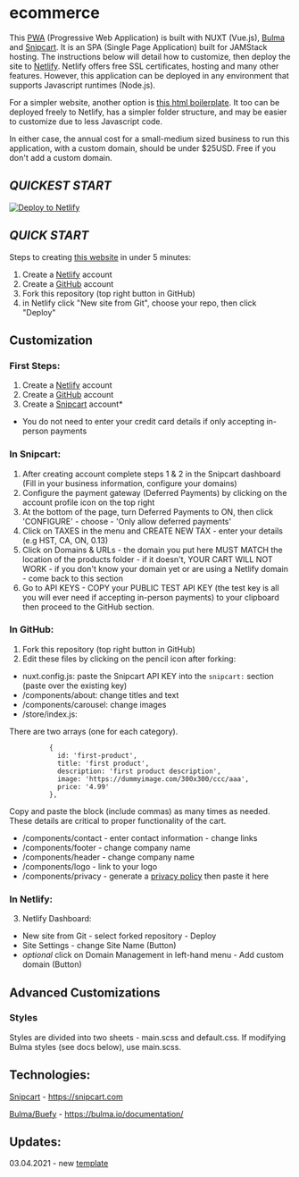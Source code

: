 # ecommerce

This [PWA](https://getting-started-with-ecommerce.netlify.app/) (Progressive Web Application) is built with NUXT (Vue.js), [Bulma](https://bulma.io) and [Snipcart](https://snipcart.com).  It is an SPA (Single Page Application) built for JAMStack hosting.  The instructions below will detail how to customize, then deploy the site to [Netlify](https://netlify.com).  Netlify offers free SSL certificates, hosting and many other features. However, this application can be deployed in any environment that supports Javascript runtimes (Node.js).

For a simpler website, another option is [this html boilerplate](https://github.com/majordomo-consulting/boilerplate.html.snipcart).  It too can be deployed freely to Netlify, has a simpler folder structure, and may be easier to customize due to less Javascript code.

In either case, the annual cost for a small-medium sized business to run this application, with a custom domain, should be under $25USD.  Free if you don't add a custom domain.

## ***QUICKEST START***

<a href="https://app.netlify.com/start/deploy?repository=https://github.com/majordomo-consulting/boilerplate.nuxt.ecommerce">
  <img src="https://www.netlify.com/img/deploy/button.svg" title="Deploy to Netlify">
</a>

## ***QUICK START***

Steps to creating [this website](https://getting-started-with-ecommerce.netlify.app/) in under 5 minutes:

1. Create a [Netlify](https://netlify.com) account
2. Create a [GitHub](https://github.com) account
3. Fork this repository (top right button in GitHub)
4. in Netlify click "New site from Git", choose your repo, then click "Deploy"

## Customization

### First Steps:

1. Create a [Netlify](https://netlify.com) account
2. Create a [GitHub](https://github.com) account
3. Create a [Snipcart](https://snipcart.com) account*
* You do not need to enter your credit card details if only accepting in-person payments

### In Snipcart:

1. After creating account complete steps 1 & 2 in the Snipcart dashboard (Fill in your business information, configure your domains)
2. Configure the payment gateway (Deferred Payments) by clicking on the account profile icon on the top right
3. At the bottom of the page, turn Deferred Payments to ON, then click 'CONFIGURE' - choose - 'Only allow deferred payments'
5. Click on TAXES in the menu and CREATE NEW TAX - enter your details (e.g HST, CA, ON, 0.13)
6. Click on Domains & URLs - the domain you put here MUST MATCH the location of the products folder - if it doesn't, YOUR CART WILL NOT WORK - if you don't know your domain yet or are using a Netlify domain - come back to this section
7. Go to API KEYS - COPY your PUBLIC TEST API KEY (the test key is all you will ever need if accepting in-person payments) to your clipboard then proceed to the GitHub section.

### In GitHub:

1. Fork this repository (top right button in GitHub)
2. Edit these files by clicking on the pencil icon after forking:
- nuxt.config.js: paste the Snipcart API KEY into the `snipcart:` section (paste over the existing key)
- /components/about: change titles and text
- /components/carousel: change images
- /store/index.js:

There are two arrays (one for each category). 

```
          { 
            id: 'first-product', 
            title: 'first product', 
            description: 'first product description', 
            image: 'https://dummyimage.com/300x300/ccc/aaa', 
            price: '4.99'
          },
```

Copy and paste the block (include commas) as many times as needed.  These details are critical to proper functionality of the cart.

- /components/contact - enter contact information - change links
- /components/footer - change company name
- /components/header - change company name
- /components/logo - link to your logo
- /components/privacy - generate a [privacy policy](https://www.shopify.ca/tools/policy-generator) then paste it here

### In Netlify:

3. Netlify Dashboard:
- New site from Git - select forked repository - Deploy
- Site Settings - change Site Name (Button)
- *optional* click on Domain Management in left-hand menu - Add custom domain (Button)

## Advanced Customizations

### Styles

Styles are divided into two sheets - main.scss and default.css.  If modifying Bulma styles (see docs below), use main.scss.

## Technologies:

[Snipcart](https://snipcart.com) - https://snipcart.com

[Bulma/Buefy](https://bulma.io/documentation/) - https://bulma.io/documentation/

## Updates:

03.04.2021 - new [template](https://getting-started-with-ecommerce.netlify.app/homepage-ii)